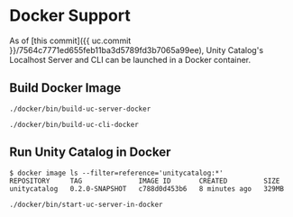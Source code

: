 # Docker Support

As of [this commit]({{ uc.commit }}/7564c7771ed655feb11ba3d5789fd3b7065a99ee), Unity Catalog's Localhost Server and CLI can be launched in a Docker container.

## Build Docker Image

```console
./docker/bin/build-uc-server-docker
```

```console
./docker/bin/build-uc-cli-docker
```

## Run Unity Catalog in Docker

```console
$ docker image ls --filter=reference='unitycatalog:*'
REPOSITORY     TAG              IMAGE ID       CREATED         SIZE
unitycatalog   0.2.0-SNAPSHOT   c788d0d453b6   8 minutes ago   329MB
```

```console
./docker/bin/start-uc-server-in-docker
```
